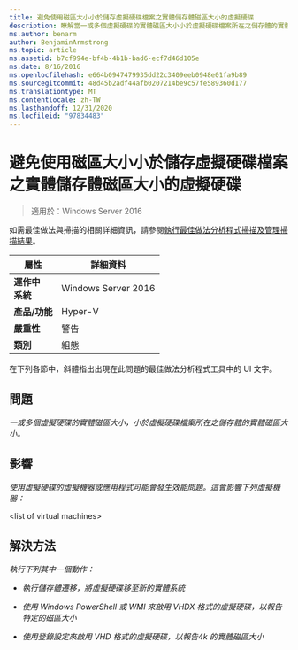 ```yaml
---
title: 避免使用磁區大小小於儲存虛擬硬碟檔案之實體儲存體磁區大小的虛擬硬碟
description: 瞭解當一或多個虛擬硬碟的實體磁區大小小於虛擬硬碟檔案所在之儲存體的實體磁區大小時，該怎麼辦。
ms.author: benarm
author: BenjaminArmstrong
ms.topic: article
ms.assetid: b7cf994e-bf4b-4b1b-bad6-ecf7d46d105e
ms.date: 8/16/2016
ms.openlocfilehash: e664b0947479935dd22c3409eeb0948e01fa9b89
ms.sourcegitcommit: 48d45b2adf44afb0207214be9c57fe589360d177
ms.translationtype: MT
ms.contentlocale: zh-TW
ms.lasthandoff: 12/31/2020
ms.locfileid: "97834483"
---
```

# <a name="avoid-using-virtual-hard-disks-with-a-sector-size-less-than-the-sector-size-of-the-physical-storage-that-stores-the-virtual-hard-disk-file"></a>避免使用磁區大小小於儲存虛擬硬碟檔案之實體儲存體磁區大小的虛擬硬碟

>適用於：Windows Server 2016

如需最佳做法與掃描的相關詳細資訊，請參閱[執行最佳做法分析程式掃描及管理掃描結果](https://go.microsoft.com/fwlink/p/?LinkID=223177)。

|屬性|詳細資料|
|-|-|
|**運作中** <br />**系統**|Windows Server 2016|
|**產品/功能**|Hyper-V|
|**嚴重性**|警告|
|**類別**|組態|

在下列各節中，斜體指出出現在此問題的最佳做法分析程式工具中的 UI 文字。

## <a name="issue"></a>**問題**
*一或多個虛擬硬碟的實體磁區大小，小於虛擬硬碟檔案所在之儲存體的實體磁區大小。*

## <a name="impact"></a>**影響**
*使用虛擬硬碟的虛擬機器或應用程式可能會發生效能問題。這會影響下列虛擬機器：*

\<list of virtual machines>

## <a name="resolution"></a>**解決方法**
*執行下列其中一個動作：*

-   *執行儲存體遷移，將虛擬硬碟移至新的實體系統*

-   *使用 Windows PowerShell 或 WMI 來啟用 VHDX 格式的虛擬硬碟，以報告特定的磁區大小*

-   *使用登錄設定來啟用 VHD 格式的虛擬硬碟，以報告4k 的實體磁區大小*



